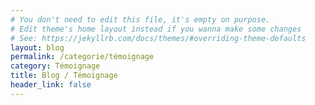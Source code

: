 ```yaml
---
# You don't need to edit this file, it's empty on purpose.
# Edit theme's home layout instead if you wanna make some changes
# See: https://jekyllrb.com/docs/themes/#overriding-theme-defaults
layout: blog
permalink: /categorie/témoignage
category: Témoignage
title: Blog / Témoignage
header_link: false
---
```



